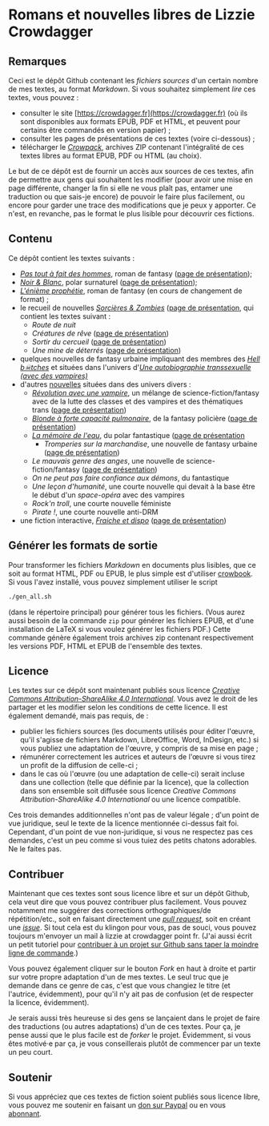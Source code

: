 Romans et nouvelles libres de Lizzie Crowdagger 
=========================================================

Remarques
---------

Ceci est le dépôt Github contenant les *fichiers sources* d'un
certain nombre de mes textes, au format
*Markdown*. Si vous souhaitez simplement *lire* ces textes, vous pouvez :

* consulter le site
[https://crowdagger.fr](https://crowdagger.fr) (où ils sont disponibles
aux formats EPUB, PDF et HTML, et peuvent pour certains être commandés en version papier) ;
* consulter les pages de présentations de ces textes (voire ci-dessous) ;
* télécharger le [*Crowpack*](https://github.com/Crowdagger/textes/releases),  archives ZIP contenant l'intégralité de ces textes libres au format EPUB, PDF ou HTML (au choix). 

Le but de ce dépôt est de fournir un accès aux sources de ces
textes, afin de permettre aux gens qui souhaitent les modifier
(pour avoir une mise en page différente, changer la fin si elle ne
vous plaît pas, entamer une traduction ou que sais-je encore) de
pouvoir le faire plus facilement, ou encore pour garder une trace des
modifications que je peux y apporter. Ce n'est, en revanche, pas le
format le plus lisible pour découvrir ces fictions.

Contenu 
-------

Ce dépôt contient les textes suivants :

* [*Pas tout à fait des hommes*](ptafdh/), roman de fantasy ([page de présentation](https://crowdagger.fr/pas-tout-a-fait-des-hommes/));
* [*Noir & Blanc*](blanc-noir/), polar surnaturel ([page de présentation](https://crowdagger.fr/noir-blanc/));
* [*L'énième prophétie*](enieme_prophetie/), roman de fantasy (en cours de changement de format) ;
* le recueil de nouvelles
  [*Sorcières & Zombies*](recueils/sorcieres_zombies/) ([page de présentation](https://crowdagger.fr/sorcieres-zombies/), qui contient les
  textes suivant :
  * *Route de nuit* 
  * *Créatures de rêve* ([page de présentation](https://crowdagger.fr/creatures-de-reve/))
  * *Sortir du cercueil* ([page de présentation](https://crowdagger.fr/sortir-du-cercueil/))
  * *Une mine de déterrés* ([page de présentation](https://crowdagger.fr/une-mine-de-deterres/))
* quelques nouvelles de fantasy urbaine impliquant des membres des
[*Hell b☠tches*](hell_butches/) et situées dans l'univers
d'[*Une autobiographie transsexuelle (avec des vampires)*](https://crowdagger.fr/une-autobiographie-transsexuelle-avec-des-vampires/) 
* d'autres [nouvelles](nouvelles/) situées dans des univers divers :
  * [*Révolution avec une vampire*](nouvelles/revolution/), un mélange
    de science-fiction/fantasy avec de la lutte des classes et des
    vampires et des thématiques trans ([page de présentation](https://crowdagger.fr/revolution-avec-une-vampire/))
  * [*Blonde à forte capacité pulmonaire*](nouvelles/pulmonaire/), de
    la fantasy policière ([page de présentation](https://crowdagger.fr/blonde-a-forte-capacite-pulmonaire/))
  * [*La mémoire de l'eau*](nouvelles/memoire/), du polar fantastique ([page de présentation](https://crowdagger.fr/la-memoire-de-leau/)
    * *Tromperies sur la marchandise*, une nouvelle de fantasy urbaine  ([page de présentation](https://crowdagger.fr/tromperies-sur-la-marchandise/))
  * *Le mauvais genre des anges*, une nouvelle de science-fiction/fantasy ([page de présentation](https://crowdagger.fr/le-mauvais-genre-des-anges/))
  * *On ne peut pas faire confiance aux démons*, du fantastique 
  * *Une leçon d'humanité*, une courte nouvelle qui devait à la base
    être le début d'un *space-opéra* avec des vampires 
  * *Rock'n troll*, une courte nouvelle féministe 
  * *Pirate !*, une courte nouvelle anti-DRM 
* une fiction interactive, [*Fraiche et dispo*](fictions_interactives/fraiche_et_dispo/) ([page de présentation](https://crowdagger.fr/fraiche-et-dispo/))

Générer les formats de sortie
-----------------------------

Pour transformer les fichiers *Markdown* en documents plus lisibles,
que ce soit au format HTML, PDF ou EPUB, le plus simple est d'utiliser
[crowbook](https://github.com/lise-henry/crowbook). Si vous l'avez installé, vous pouvez simplement utiliser le script 

```bash
./gen_all.sh
```

(dans le répertoire principal) pour générer tous les fichiers. (Vous aurez aussi besoin de la commande `zip` pour générer les fichiers EPUB, et d'une installation de LaTeX si vous voulez générer les fichiers PDF.) Cette commande génère également trois archives zip contenant respectivement les versions PDF, HTML et EPUB de l'ensemble des textes.

Licence 
--------

Les textes sur ce dépôt sont maintenant publiés sous licence [*Creative Commons
Attribution-ShareAlike 4.0 International*](https://creativecommons.org/licenses/by-sa/4.0/). Vous
avez le droit de les partager et les modifier selon les conditions de cette licence. Il est également demandé, mais pas requis, de : 

* publier les fichiers sources (les documents utilisés pour éditer
  l'œuvre, qu'il s'agisse de fichiers Markdown, LibreOffice, Word,
  InDesign, etc.) si vous publiez une adaptation de l'œuvre, y compris
  de sa mise en page ; 
* rémunérer correctement les autrices et auteurs de l'œuvre si vous
  tirez un profit de la diffusion de celle-ci ; 
* dans le cas où l'œuvre (ou une adaptation de celle-ci) serait
  incluse dans une collection (telle que définie par la licence), que
  la collection dans son ensemble soit diffusée sous licence
  *Creative Commons Attribution-ShareAlike 4.0 International* ou une
  licence compatible. 

Ces trois demandes additionnelles n'ont pas de valeur légale ; d'un
point de vue juridique, seul le texte de la licence mentionnée
ci-dessus fait foi. Cependant, d'un point de vue non-juridique, si
vous ne respectez pas ces demandes, c'est un peu comme si vous tuiez
des petits chatons adorables. Ne le faites pas.

Contribuer 
------------

Maintenant que ces textes sont sous licence libre et sur un dépôt
Github, cela veut dire que vous pouvez contribuer plus
facilement. Vous pouvez notamment me suggérer des corrections
orthographiques/de répétition/etc., soit en faisant directement une
[*pull request*](https://github.com/Crowdagger/textes/pulls), soit en
créant une [*issue*](https://github.com/Crowdagger/textes/issues). Si
tout cela est du klingon pour vous, pas de souci, vous pouvez toujours
m'envoyer un mail à lizzie at crowdagger point fr. (J'ai aussi écrit un petit tutoriel pour [contribuer à un projet sur Github sans taper la moindre ligne de commande](http://crowdagger.fr/blog/index.php?post/2017/03/22/Tutoriel-%3A-contribuer-%C3%A0-un-projet-sur-Github).)

Vous pouvez également cliquer sur le bouton *Fork* en haut à droite et
partir sur votre propre adaptation d'un de mes textes. Le seul truc
que je demande dans ce genre de cas, c'est que vous changiez le titre
(et l'autrice, évidemment), pour qu'il n'y ait pas de confusion (et de
respecter la licence, évidemment).

Je serais aussi très heureuse si des gens se lançaient dans le projet
de faire des traductions (ou autres adaptations) d'un de ces
textes. Pour ça, je pense aussi que le plus facile est de *forker* le
projet. Évidemment, si vous êtes motivé·e par ça, je vous
conseillerais plutôt de commencer par un texte un peu court.



Soutenir
---------

Si vous appréciez que ces textes de fiction soient publiés sous licence libre, vous pouvez me soutenir en faisant un [don sur Paypal](https://www.paypal.me/crowdagger) ou en vous [abonnant](https://crowdagger.fr/abonne%c2%b7e%c2%b7s/).


